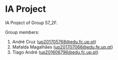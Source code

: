 # IA Project

IA Project of Group 57_2F.

Group members:

1. André Cruz (up201705768@edu.fc.up.pt)
2. Mafalda Magalhães (up201707066@edu.fe.up.pt)
3. Tiago André (up201606796@edu.fc.up.pt)
